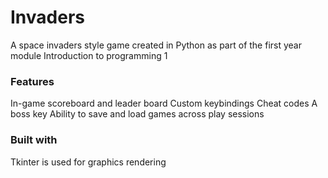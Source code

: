 # Invaders
A space invaders style game created in Python as part of the first year module Introduction to programming 1
### Features
In-game scoreboard and leader board
Custom keybindings
Cheat codes
A boss key
Ability to save and load games across play sessions
### Built with
Tkinter is used for graphics rendering
